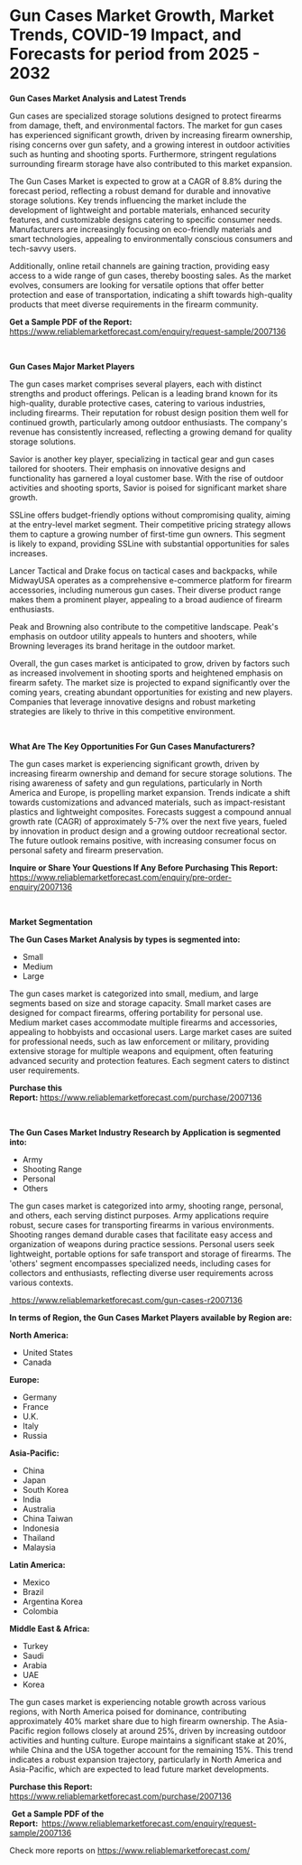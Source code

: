 <p><h1>Gun Cases Market Growth, Market Trends, COVID-19 Impact, and Forecasts for period from 2025 - 2032</h1></p><p><strong>Gun Cases Market Analysis and Latest Trends</strong></p>
<p><p>Gun cases are specialized storage solutions designed to protect firearms from damage, theft, and environmental factors. The market for gun cases has experienced significant growth, driven by increasing firearm ownership, rising concerns over gun safety, and a growing interest in outdoor activities such as hunting and shooting sports. Furthermore, stringent regulations surrounding firearm storage have also contributed to this market expansion.</p><p>The Gun Cases Market is expected to grow at a CAGR of 8.8% during the forecast period, reflecting a robust demand for durable and innovative storage solutions. Key trends influencing the market include the development of lightweight and portable materials, enhanced security features, and customizable designs catering to specific consumer needs. Manufacturers are increasingly focusing on eco-friendly materials and smart technologies, appealing to environmentally conscious consumers and tech-savvy users.</p><p>Additionally, online retail channels are gaining traction, providing easy access to a wide range of gun cases, thereby boosting sales. As the market evolves, consumers are looking for versatile options that offer better protection and ease of transportation, indicating a shift towards high-quality products that meet diverse requirements in the firearm community.</p></p>
<p><strong>Get a Sample PDF of the Report:&nbsp;</strong> <a href="https://www.reliablemarketforecast.com/enquiry/request-sample/2007136?utm_campaign=2723&utm_medium=2&utm_source=Github&utm_content=ia&utm_term=05042025&utm_id=gun-cases">https://www.reliablemarketforecast.com/enquiry/request-sample/2007136</a></p>
<p>&nbsp;</p>
<p><strong>Gun Cases Major Market Players</strong></p>
<p><p>The gun cases market comprises several players, each with distinct strengths and product offerings. Pelican is a leading brand known for its high-quality, durable protective cases, catering to various industries, including firearms. Their reputation for robust design position them well for continued growth, particularly among outdoor enthusiasts. The company's revenue has consistently increased, reflecting a growing demand for quality storage solutions.</p><p>Savior is another key player, specializing in tactical gear and gun cases tailored for shooters. Their emphasis on innovative designs and functionality has garnered a loyal customer base. With the rise of outdoor activities and shooting sports, Savior is poised for significant market share growth.</p><p>SSLine offers budget-friendly options without compromising quality, aiming at the entry-level market segment. Their competitive pricing strategy allows them to capture a growing number of first-time gun owners. This segment is likely to expand, providing SSLine with substantial opportunities for sales increases.</p><p>Lancer Tactical and Drake focus on tactical cases and backpacks, while MidwayUSA operates as a comprehensive e-commerce platform for firearm accessories, including numerous gun cases. Their diverse product range makes them a prominent player, appealing to a broad audience of firearm enthusiasts.</p><p>Peak and Browning also contribute to the competitive landscape. Peak's emphasis on outdoor utility appeals to hunters and shooters, while Browning leverages its brand heritage in the outdoor market.</p><p>Overall, the gun cases market is anticipated to grow, driven by factors such as increased involvement in shooting sports and heightened emphasis on firearm safety. The market size is projected to expand significantly over the coming years, creating abundant opportunities for existing and new players. Companies that leverage innovative designs and robust marketing strategies are likely to thrive in this competitive environment.</p></p>
<p>&nbsp;</p>
<p><strong>What Are The Key Opportunities For Gun Cases Manufacturers?</strong></p>
<p><p>The gun cases market is experiencing significant growth, driven by increasing firearm ownership and demand for secure storage solutions. The rising awareness of safety and gun regulations, particularly in North America and Europe, is propelling market expansion. Trends indicate a shift towards customizations and advanced materials, such as impact-resistant plastics and lightweight composites. Forecasts suggest a compound annual growth rate (CAGR) of approximately 5-7% over the next five years, fueled by innovation in product design and a growing outdoor recreational sector. The future outlook remains positive, with increasing consumer focus on personal safety and firearm preservation.</p></p>
<p><strong>Inquire or Share Your Questions If Any Before Purchasing This Report:</strong> <a href="https://www.reliablemarketforecast.com/enquiry/pre-order-enquiry/2007136?utm_campaign=2723&utm_medium=2&utm_source=Github&utm_content=ia&utm_term=05042025&utm_id=gun-cases">https://www.reliablemarketforecast.com/enquiry/pre-order-enquiry/2007136</a></p>
<p>&nbsp;</p>
<p><strong>Market Segmentation</strong></p>
<p><strong>The Gun Cases Market Analysis by types is segmented into:</strong></p>
<p><ul><li>Small</li><li>Medium</li><li>Large</li></ul></p>
<p><p>The gun cases market is categorized into small, medium, and large segments based on size and storage capacity. Small market cases are designed for compact firearms, offering portability for personal use. Medium market cases accommodate multiple firearms and accessories, appealing to hobbyists and occasional users. Large market cases are suited for professional needs, such as law enforcement or military, providing extensive storage for multiple weapons and equipment, often featuring advanced security and protection features. Each segment caters to distinct user requirements.</p></p>
<p><strong>Purchase this Report:&nbsp;</strong><a href="https://www.reliablemarketforecast.com/purchase/2007136?utm_campaign=2723&utm_medium=2&utm_source=Github&utm_content=ia&utm_term=05042025&utm_id=gun-cases">https://www.reliablemarketforecast.com/purchase/2007136</a></p>
<p>&nbsp;</p>
<p><strong>The Gun Cases Market Industry Research by Application is segmented into:</strong></p>
<p><ul><li>Army</li><li>Shooting Range</li><li>Personal</li><li>Others</li></ul></p>
<p><p>The gun cases market is categorized into army, shooting range, personal, and others, each serving distinct purposes. Army applications require robust, secure cases for transporting firearms in various environments. Shooting ranges demand durable cases that facilitate easy access and organization of weapons during practice sessions. Personal users seek lightweight, portable options for safe transport and storage of firearms. The 'others' segment encompasses specialized needs, including cases for collectors and enthusiasts, reflecting diverse user requirements across various contexts.</p></p>
<p><a href="https://www.reliablemarketforecast.com/gun-cases-r2007136?utm_campaign=2723&utm_medium=2&utm_source=Github&utm_content=ia&utm_term=05042025&utm_id=gun-cases">&nbsp;https://www.reliablemarketforecast.com/gun-cases-r2007136</a></p>
<p><strong>In terms of Region, the Gun Cases Market Players available by Region are:</strong></p>
<p>
    <p> <strong> North America: </strong>
        <ul>
            <li>United States</li>
            <li>Canada</li>
        </ul>
        </p> 
    <p> <strong> Europe: </strong>
        <ul>
            <li>Germany</li>
            <li>France</li>
            <li>U.K.</li>
            <li>Italy</li>
            <li>Russia</li>
        </ul>
        </p> 
    <p> <strong> Asia-Pacific: </strong>
        <ul>
            <li>China</li>
            <li>Japan</li>
            <li>South Korea</li>
            <li>India</li>
            <li>Australia</li>
            <li>China Taiwan</li>
            <li>Indonesia</li>
            <li>Thailand</li>
            <li>Malaysia</li>
        </ul>
        </p> 
    <p> <strong> Latin America: </strong>
        <ul>
            <li>Mexico</li>
            <li>Brazil</li>
            <li>Argentina Korea</li>
            <li>Colombia</li>
        </ul>
        </p> 
    <p> <strong> Middle East & Africa: </strong>
        <ul>
            <li>Turkey</li>
            <li>Saudi</li>
            <li>Arabia</li>
            <li>UAE</li>
            <li>Korea</li>
        </ul>
    </p>
    </p>
<p><p>The gun cases market is experiencing notable growth across various regions, with North America poised for dominance, contributing approximately 40% market share due to high firearm ownership. The Asia-Pacific region follows closely at around 25%, driven by increasing outdoor activities and hunting culture. Europe maintains a significant stake at 20%, while China and the USA together account for the remaining 15%. This trend indicates a robust expansion trajectory, particularly in North America and Asia-Pacific, which are expected to lead future market developments.</p></p>
<p><strong>Purchase this Report: </strong><a href="https://www.reliablemarketforecast.com/purchase/2007136?utm_campaign=2723&utm_medium=2&utm_source=Github&utm_content=ia&utm_term=05042025&utm_id=gun-cases">https://www.reliablemarketforecast.com/purchase/2007136</a></p>
<p>&nbsp;<strong>Get a Sample PDF of the Report:&nbsp;&nbsp;</strong><a href="https://www.reliablemarketforecast.com/enquiry/request-sample/2007136?utm_campaign=2723&utm_medium=2&utm_source=Github&utm_content=ia&utm_term=05042025&utm_id=gun-cases">https://www.reliablemarketforecast.com/enquiry/request-sample/2007136</a></p>
<p><strong></strong></p>
<p>Check more reports on <a href="https://www.reliablemarketforecast.com/?utm_campaign=2723&utm_medium=2&utm_source=Github&utm_content=ia&utm_term=05042025&utm_id=gun-cases">https://www.reliablemarketforecast.com/</a></p>